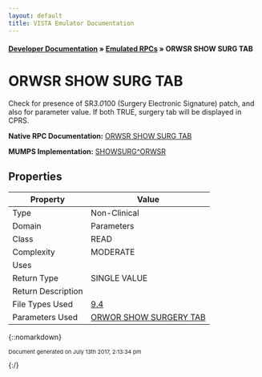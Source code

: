 ```yaml
---
layout: default
title: VISTA Emulator Documentation
---
```


#### [Developer Documentation](../index) &#187; [Emulated RPCs](TableOfContents) &#187; ORWSR SHOW SURG TAB<br/>
# ORWSR SHOW SURG TAB

Check for presence of SR*3.0*100 (Surgery Electronic Signature) patch, and also for parameter value. If both TRUE, surgery tab will be displayed in CPRS.

**Native RPC Documentation:** [ORWSR SHOW SURG TAB](../VISTARPC/ORWSR_SHOW_SURG_TAB)

**MUMPS Implementation:** [SHOWSURG^ORWSR](http://code.osehra.org/dox/Routine_ORWSR_source.html)

## Properties

Property | Value
--- | ---
Type | Non-Clinical
Domain | Parameters
Class | READ
Complexity | MODERATE
Uses | 
Return Type | SINGLE VALUE
Return Description | 
File Types Used | [9.4](../VDM/Package-9_4)
Parameters Used | [ORWOR SHOW SURGERY TAB](../Parameters/ORWOR_SHOW_SURGERY_TAB)


{::nomarkdown} <br/><p style="font-size: 11px">Document generated on July 13th 2017, 2:13:34 pm</p>{:/}